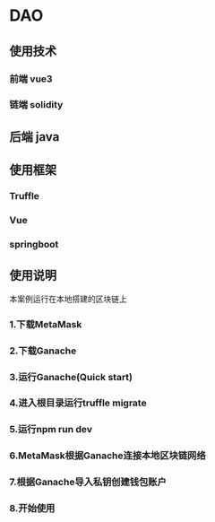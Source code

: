 # DAO

## 使用技术
  ### 前端 vue3
  ### 链端 solidity
  ## 后端  java
## 使用框架
  ### Truffle
  ### Vue
  ### springboot
## 使用说明
  本案例运行在本地搭建的区块链上
  ### 1.下载MetaMask
  ### 2.下载Ganache
  ### 3.运行Ganache(Quick start)
  ### 4.进入根目录运行truffle migrate
  ### 5.运行npm run dev
  ### 6.MetaMask根据Ganache连接本地区块链网络
  ### 7.根据Ganache导入私钥创建钱包账户
  ### 8.开始使用
